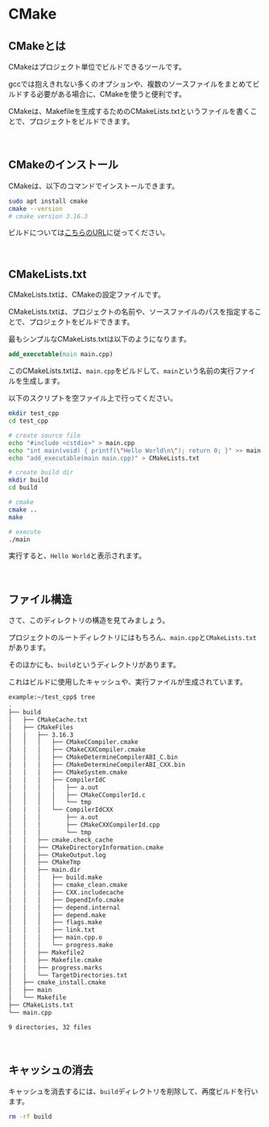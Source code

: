 # CMake

## CMakeとは

CMakeはプロジェクト単位でビルドできるツールです。

gccでは抱えきれない多くのオプションや、複数のソースファイルをまとめてビルドする必要がある場合に、CMakeを使うと便利です。

CMakeは、Makefileを生成するためのCMakeLists.txtというファイルを書くことで、プロジェクトをビルドできます。

<br>

## CMakeのインストール

CMakeは、以下のコマンドでインストールできます。

```bash
sudo apt install cmake
cmake --version
# cmake version 3.16.3
```

ビルドについては[こちらのURL](https://cmake.org/install/)に従ってください。

<br>

## CMakeLists.txt

CMakeLists.txtは、CMakeの設定ファイルです。

CMakeLists.txtは、プロジェクトの名前や、ソースファイルのパスを指定することで、プロジェクトをビルドできます。

最もシンプルなCMakeLists.txtは以下のようになります。

```cmake
add_executable(main main.cpp)
```

このCMakeLists.txtは、`main.cpp`をビルドして、`main`という名前の実行ファイルを生成します。

以下のスクリプトを空ファイル上で行ってください。

```bash
mkdir test_cpp
cd test_cpp

# create source file
echo "#include <cstdio>" > main.cpp
echo "int main(void) { printf(\"Hello World\n\"); return 0; }" >> main.cpp
echo "add_executable(main main.cpp)" > CMakeLists.txt

# create build dir
mkdir build
cd build

# cmake
cmake ..
make

# execute
./main
```

実行すると、`Hello World`と表示されます。

<br>

## ファイル構造

さて、このディレクトリの構造を見てみましょう。

プロジェクトのルートディレクトリにはもちろん、`main.cpp`と`CMakeLists.txt`があります。

そのほかにも、`build`というディレクトリがあります。

これはビルドに使用したキャッシュや、実行ファイルが生成されています。


```bash
example:~/test_cpp$ tree 
.
├── build
│   ├── CMakeCache.txt
│   ├── CMakeFiles
│   │   ├── 3.16.3
│   │   │   ├── CMakeCCompiler.cmake
│   │   │   ├── CMakeCXXCompiler.cmake
│   │   │   ├── CMakeDetermineCompilerABI_C.bin
│   │   │   ├── CMakeDetermineCompilerABI_CXX.bin
│   │   │   ├── CMakeSystem.cmake
│   │   │   ├── CompilerIdC
│   │   │   │   ├── a.out
│   │   │   │   ├── CMakeCCompilerId.c
│   │   │   │   └── tmp
│   │   │   └── CompilerIdCXX
│   │   │       ├── a.out
│   │   │       ├── CMakeCXXCompilerId.cpp
│   │   │       └── tmp
│   │   ├── cmake.check_cache
│   │   ├── CMakeDirectoryInformation.cmake
│   │   ├── CMakeOutput.log
│   │   ├── CMakeTmp
│   │   ├── main.dir
│   │   │   ├── build.make
│   │   │   ├── cmake_clean.cmake
│   │   │   ├── CXX.includecache
│   │   │   ├── DependInfo.cmake
│   │   │   ├── depend.internal
│   │   │   ├── depend.make
│   │   │   ├── flags.make
│   │   │   ├── link.txt
│   │   │   ├── main.cpp.o
│   │   │   └── progress.make
│   │   ├── Makefile2
│   │   ├── Makefile.cmake
│   │   ├── progress.marks
│   │   └── TargetDirectories.txt
│   ├── cmake_install.cmake
│   ├── main
│   └── Makefile
├── CMakeLists.txt
└── main.cpp

9 directories, 32 files
```

<br>

## キャッシュの消去

キャッシュを消去するには、`build`ディレクトリを削除して、再度ビルドを行います。

```bash
rm -rf build
```

<br>


